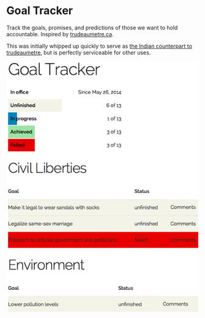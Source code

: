 Goal Tracker
============
Track the goals, promises, and predictions of those we want to hold accountable. Inspired by [trudeaumetre.ca][].

This was initially whipped up quickly to serve as [the Indian counterpart to trudeaumetre][indiantracker], but is perfectly serviceable for other uses.

![Screenshot of the demo][screenshot]


[trudeaumetre.ca]: https://trudeaumetre.ca
[indiantracker]: https://github.com/reddit-india/indianelectionmeter.github.io
[screenshot]: https://raw.githubusercontent.com/ndarville/goal-tracker/gh-pages/screenshot.png
